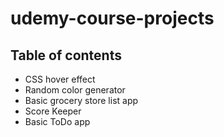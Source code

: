 # udemy-course-projects
## Table of contents
* CSS hover effect 
* Random color generator
* Basic grocery store list app
* Score Keeper
* Basic ToDo app
